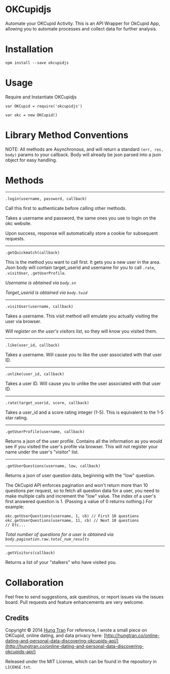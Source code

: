 OKCupidjs
=========
Automate your OKCupid Activity. This is an API Wrapper for OkCupid App, allowing you to automate processes and collect data for further analysis.


Installation
===========
`npm install --save okcupidjs`


Usage
=====

Require and Instantiate OKCupidjs
```
var OKCupid = require('okcupidjs')

var okc = new OKCupid()
```

Library Method Conventions
==========================
NOTE:
All methods are Asynchronous, and will return a standard `(err, res, body)` params to your callback.
Body will already be json parsed into a json object for easy handling.


Methods
=======

---
`.login(username, password, callback)`

Call this first to authenticate before calling other methods.

Takes a username and password, the same ones you use to login on the okc website.

Upon success, response will automatically store a cookie for subsequent requests.

---
`.getQuickmatch(callback)`

This is the method you want to call first.
It gets you a new user in the area. Json body will contain target_userid and username for you to call `.rate`, `.visitUser`, `.getUserProfile`.

*Username is obtained via `body.sn`*

*Target_userid is obtained via `body.tuid`*

---
`.visitUser(username, callback)`

Takes a username. This visit method will emulate you actually visiting the user via browser.

*Will register on the user's visitors list,* so they will know you visited them.

---

`.like(user_id, callback)`

Takes a username. Will cause you to like the user associated with that user ID.

---

`.unlike(user_id, callback)`

Takes a user ID. Will cause you to unlike the user associated with that user ID. 

---

`.rate(target_userid, score, callback)`

Takes a user_id and a score rating integer (1-5). This is equivalent to the 1-5 star rating.

---
`.getUserProfile(username, callback)`

Returns a json of the user profile. Contains all the information as you would see if you visited the user's profile via browser. This will not register your name under the user's "visitor" list.

---
`.getUserQuestions(username, low, callback)`

Returns a json of user question data, beginning with the "low" question.

The OkCupid API enforces pagination and won't return more than 10 questions per request, so to fetch all question data for a user, you need to make multiple calls and increment the "low" value. The index of a user's first answered question is 1. (Passing a value of 0 returns nothing.) For example:

```
okc.getUserQuestions(username, 1, cb) // First 10 questions
okc.getUserQuestions(username, 11, cb) // Next 10 questions
// Etc...
```

*Total number of questions for a user is obtained via `body.pagination.raw.total_num_results`*

---
`.getVisitors(callback)`

Returns a list of your "stalkers" who have visited you.


Collaboration
=============
Feel free to send suggestions, ask questinos, or report issues via the issues board.
Pull requests and feature enhancements are very welcome.

Credits
-------
Copyright &copy; 2014 [Hung Tran](http://hungtran.co)
For reference, I wrote a small piece on OKCupid, online dating, and data privacy here:
[http://hungtran.co/online-dating-and-personal-data-discovering-okcupids-api/](http://hungtran.co/online-dating-and-personal-data-discovering-okcupids-api/)

Released under the MIT License, which can be found in the repository in `LICENSE.txt`.
